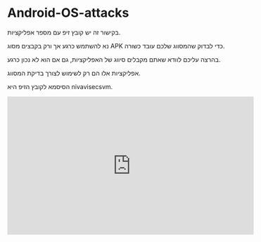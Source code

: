 # Android-OS-attacks

בקישור זה יש קובץ זיפ עם מספר אפליקציות.

נא להשתמש כרגע אך ורק בקבצים מסוג APK כדי לבדוק שהמסווג שלכם עובד כשורה.

בהרצה עליכם לוודא שאתם מקבלים סיווג של האפליקציות, גם אם הוא לא נכון כרגע.

אפליקציות אלו הם רק לשימוש לצורך בדיקת המסווג.

הסיסמא לקובץ הזיפ היא nivavisecsvm.

<iframe width="560" height="315" src="https://www.youtube.com/embed/7B3aMnnTjgE" title="YouTube video player" frameborder="0" allow="accelerometer; autoplay; clipboard-write; encrypted-media; gyroscope; picture-in-picture" allowfullscreen></iframe>

